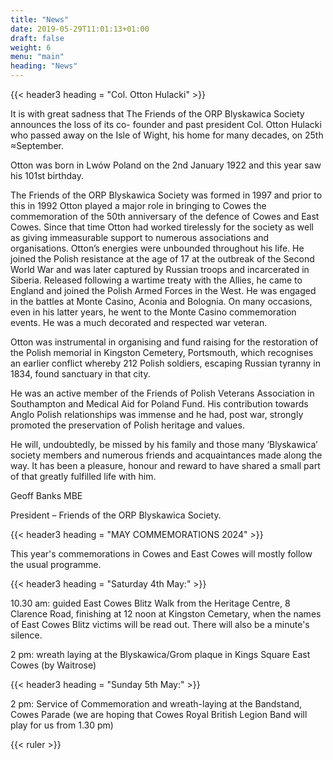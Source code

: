 ```yaml
---
title: "News"
date: 2019-05-29T11:01:13+01:00
draft: false
weight: 6
menu: "main"
heading: "News"
---
```


{{< header3 heading = "Col. Otton Hulacki" >}}

It is with great sadness that The Friends of the ORP Blyskawica Society announces the loss of its co- founder and past president Col. Otton Hulacki who passed away on the Isle of Wight, his home for many decades, on 25th ≈September.

Otton was born in Lwów Poland on the 2nd January 1922 and this year saw his 101st birthday.

The Friends of the ORP Blyskawica Society was formed in 1997 and prior to this in 1992 Otton played a major role in bringing to Cowes the commemoration of the 50th anniversary of the defence of Cowes and East Cowes. Since that time Otton had worked tirelessly for the society as well as giving immeasurable support to numerous associations and organisations.
Otton’s energies were unbounded throughout his life. He joined the Polish resistance at the age of 17 at the outbreak of the Second World War and was later captured by Russian troops and incarcerated in Siberia. Released following a wartime treaty with the Allies, he came to England and joined the Polish Armed Forces in the West. He was engaged in the battles at Monte Casino, Aconia and Bolognia. On many occasions, even in his latter years, he went to the Monte Casino commemoration events. He was a much decorated and respected war veteran.

Otton was instrumental in organising and fund raising for the restoration of the Polish memorial in Kingston Cemetery, Portsmouth, which recognises an earlier conflict whereby 212 Polish soldiers, escaping Russian tyranny in 1834, found sanctuary in that city.

He was an active member of the Friends of Polish Veterans Association in Southampton and Medical Aid for Poland Fund.
His contribution towards Anglo Polish relationships was immense and he had, post war, strongly promoted the preservation of Polish heritage and values.

He will, undoubtedly, be missed by his family and those many ‘Blyskawica’ society members and numerous friends and acquaintances made along the way.
It has been a pleasure, honour and reward to have shared a small part of that greatly fulfilled life with him.

Geoff Banks MBE

President – Friends of the ORP Blyskawica Society.


   
{{< header3 heading = "MAY COMMEMORATIONS 2024" >}}

This year's commemorations in Cowes and East Cowes will mostly follow the usual programme.

{{< header3 heading = "Saturday 4th May:" >}}

10.30 am: guided East Cowes Blitz Walk from the Heritage Centre, 8 Clarence Road, finishing at 12 noon at Kingston Cemetary, when the names of East Cowes Blitz victims will be read out. There will also be a minute's silence.

2 pm: wreath laying at the Blyskawica/Grom plaque in Kings Square East Cowes (by Waitrose)

{{< header3 heading = "Sunday 5th May:" >}}

2 pm: Service of Commemoration and wreath-laying at the Bandstand, Cowes Parade (we are hoping that Cowes Royal British Legion Band will play for us from 1.30 pm)

{{< ruler >}}








